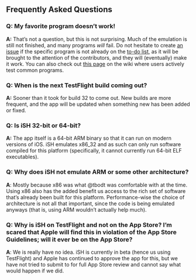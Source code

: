 ## Frequently Asked Questions

### Q: My favorite program doesn’t work!
**A:** That’s not a question, but this is not surprising. Much of the emulation is still not finished, and many programs *will* fail. Do not hesitate to create [an issue](https://github.com/tbodt/ish/issues/new) if the specific program is not already on the [to-do list](https://github.com/tbodt/ish/projects/7), as it will be brought to the attention of the contributors, and they will (eventually) make it work. You can also check out [this page](https://github.com/tbodt/ish/wiki/What-works%3F) on the wiki where users actively test common programs.

### Q: When is the next TestFlight build coming out?
**A:** Sooner than it took for build 32 to come out. New builds are more frequent, and the app will be updated when something new has been added or fixed.

### Q: Is iSH 32-bit or 64-bit?
**A:** The app itself is a 64-bit ARM binary so that it can run on modern versions of iOS. iSH emulates x86_32 and as such can only run software compiled for this platform (specifically, it cannot currently run 64-bit ELF executables). 

### Q: Why does iSH not emulate ARM or some other architecture?
**A**: Mostly because x86 was what @tbodt was comfortable with at the time. Using x86 also has the added benefit us access to the rich set of software that’s already been built for this platform. Performance-wise the choice of architecture is not all that important, since the code is being emulated anyways (that is, using ARM wouldn’t actually help much).

### Q: Why is iSH on TestFlight and not on the App Store? I’m scared that Apple will find this in violation of the App Store Guidelines; will it ever be on the App Store?
**A**: We is really have no idea. iSH is currently in beta (hence us using TestFlight) and Apple has continued to approve the app for this, but we have not tried to submit to for full App Store review and cannot say what would happen if we did. 